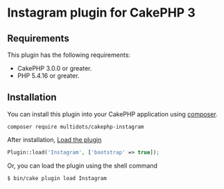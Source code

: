 # Instagram plugin for CakePHP 3

## Requirements

This plugin has the following requirements:

* CakePHP 3.0.0 or greater.
* PHP 5.4.16 or greater.

## Installation

You can install this plugin into your CakePHP application using [composer](http://getcomposer.org).

```
composer require multidots/cakephp-instagram
```

After installation, [Load the plugin](http://book.cakephp.org/3.0/en/plugins.html#loading-a-plugin)
```php
Plugin::load('Instagram', ['bootstrap' => true]);
```
Or, you can load the plugin using the shell command
```sh
$ bin/cake plugin load Instagram
